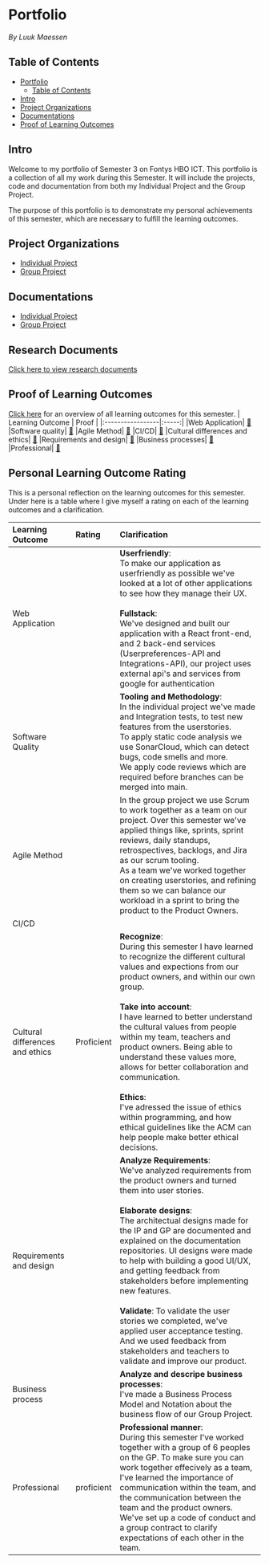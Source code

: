 
# Portfolio
*By Luuk Maessen*
## Table of Contents
- [Portfolio](#portfolio)
  - [Table of Contents](#table-of-contents)
- [Intro](#intro)
- [Project Organizations](#project-organizations)
- [Documentations](#documentations)
- [Proof of Learning Outcomes](#proof-of-learning-outcomes)


## Intro
Welcome to my portfolio of Semester 3 on Fontys HBO ICT. 
This portfolio is a collection of all my work during this Semester.
It will include the projects, code and documentation from both my Individual Project and the Group Project.

The purpose of this portfolio is to demonstrate my personal achievements of this semester, which are necessary to fulfill the learning outcomes.

## Project Organizations
- [Individual Project]()
- [Group Project]()

## Documentations
- [Individual Project]()
- [Group Project]()

## Research Documents
[Click here to view research documents]()

## Proof of Learning Outcomes
[Click here](https://github.com/LuukMaessen/PortfolioS3/blob/main/LearningOutcomes.md) for an overview of all learning outcomes for this semester.
| Learning Outcome | Proof |
|:-----------------|:-----:|
|Web Application| [🔗](https://github.com/LuukMaessen/PortfolioS3/blob/main/Proof/web-application.md)
|Software quality| [🔗](https://github.com/LuukMaessen/PortfolioS3/blob/main/Proof/software-quality.md)
|Agile Method| [🔗](https://github.com/LuukMaessen/PortfolioS3/blob/main/Proof/agile-method.md)
|CI/CD| [🔗](https://github.com/LuukMaessen/PortfolioS3/blob/main/Proof/CI-CD.md)
|Cultural differences and ethics| [🔗](https://github.com/LuukMaessen/PortfolioS3/blob/main/Proof/cultural-differences-and-ethics.md)
|Requirements and design| [🔗](https://github.com/LuukMaessen/PortfolioS3/blob/main/Proof/requirements-and-design.md)
|Business processes| [🔗](https://github.com/LuukMaessen/PortfolioS3/blob/main/Proof/business-process.md)
|Professional| [🔗](https://github.com/LuukMaessen/PortfolioS3/blob/main/Proof/professional.md)

## Personal Learning Outcome Rating
This is a personal  reflection on the learning outcomes for this semester.
Under here is a table where I give myself a rating on each of the learning outcomes and a clarification.

|Learning Outcome|Rating|Clarification|
|:---------------|:-----|:--------|
|Web Application||**Userfriendly**: <br/>To make our application as userfriendly as possible we've looked at a lot of other applications to see how they manage their UX. <br/> <br/> **Fullstack**:<br/> We've designed and built our application with a React front-end, and 2 back-end services (Userpreferences-API and Integrations-API), our project uses external api's and services from google for authentication|
|Software Quality||**Tooling and Methodology**:<br/> In the individual project we've made and Integration tests, to test new features from the userstories. <br/> To apply static code analysis we use SonarCloud, which can detect bugs, code smells and more.<br/> We apply code reviews which are required before branches can be merged into main. 
|Agile Method||In the group project we use Scrum to work together as a team on our project. Over this semester we've applied things like, sprints, sprint reviews, daily standups, retrospectives, backlogs, and Jira as our scrum tooling. <br/> As a team we've worked together on creating userstories, and refining them so we can balance our workload in a sprint to bring the product to the Product Owners.|
|CI/CD|||
|Cultural differences and ethics|Proficient|**Recognize**: <br/> During this semester I have learned to recognize the different cultural values and expections from our product owners, and within our own group. <br/><br/> **Take into account**: <br/> I have learned to better understand the cultural values from people within my team, teachers and product owners. Being able to understand these values more, allows for better collaboration and communication. <br/><br/> **Ethics**: <br/>I've adressed the issue of ethics within programming, and how ethical guidelines like the ACM can help people make better ethical decisions.|
|Requirements and design||**Analyze Requirements**: <br/> We've analyzed requirements from the product owners and turned them into user stories. <br/><br/>**Elaborate designs**: <br/> The architectual designs made for the IP and GP are documented and explained on the documentation repositories. UI designs were made to help with building a good UI/UX, and getting feedback from stakeholders before implementing new features. <br/><br/>**Validate**: To validate the user stories we completed, we've applied user acceptance testing. And we used feedback from stakeholders and teachers to validate and improve our product. |
|Business process||**Analyze and descripe business processes**: <br/> I've made a Business Process Model and Notation about the business flow of our Group Project.|
|Professional|proficient|**Professional manner**:<br/> During this semester I've worked together with a group of 6 peoples on the GP. To make sure you can work together effecively as a team, I've learned the importance of communication within the team, and the communication between the team and the product owners. We've set up a code of conduct and a group contract to clarify expectations of each other in the team.   |
